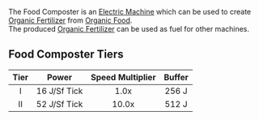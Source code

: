 The Food Composter is an [Electric Machine](https://github.com/Slimefun/Slimefun4/wiki/Electric-Machines) which can be used to create [Organic Fertilizer](https://github.com/Slimefun/Slimefun4/wiki/Miscellaneous-Items) from [Organic Food](https://github.com/Slimefun/Slimefun4/wiki/Miscellaneous-Items).  
The produced [Organic Fertilizer](https://github.com/Slimefun/Slimefun4/wiki/Miscellaneous-Items) can be used as fuel for other machines.

## Food Composter Tiers

| Tier |     Power     | Speed Multiplier | Buffer |
| :--: | :-----------: | :--------------: | :----: |
| I    | 16 J/Sf Tick | 1.0x             | 256 J  |
| II   | 52 J/Sf Tick | 10.0x            | 512 J  |
